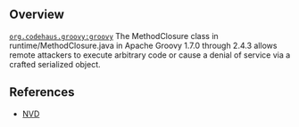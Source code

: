 ## Overview
[`org.codehaus.groovy:groovy`](http://search.maven.org/#search%7Cga%7C1%7Ca%3A%22groovy%22)
The MethodClosure class in runtime/MethodClosure.java in Apache Groovy 1.7.0 through 2.4.3 allows remote attackers to execute arbitrary code or cause a denial of service via a crafted serialized object.

## References
- [NVD](https://web.nvd.nist.gov/view/vuln/detail?vulnId=CVE-2015-3253)